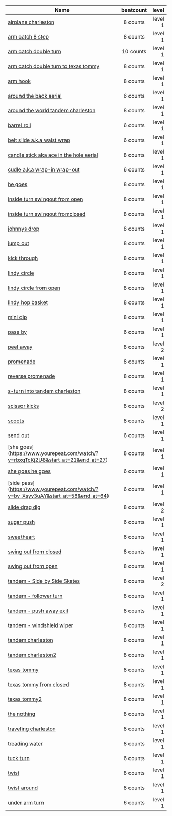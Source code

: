 | Name  | beatcount | level|
| --- |:-------:| -----:|
| [airplane charleston ](https://www.yourepeat.com/watch/?v=-eQaOZXJdkA&start_at=19&end_at=30)|8 counts|level 1|
| [arm catch 8 step](https://www.yourepeat.com/watch/?v=HYcuxW5_ilg&start_at=25&end_at=31)|8 counts|level 1|
| [arm catch double turn](https://www.yourepeat.com/watch/?v=HYcuxW5_ilg&start_at=32&end_at=38)|10 counts|level 1|
| [arm catch double turn to texas tommy ](https://www.yourepeat.com/watch/?v=HYcuxW5_ilg&start_at=63&end_at=72)|8 counts|level 1|
| [arm hook](https://www.yourepeat.com/watch/?v=JwkFqwdFbNI&start_at=8&end_at=14)|8 counts|level 1|
| [around the back aerial](https://www.yourepeat.com/watch/?v=h9s05OCKfFs&start_at=1&end_at=6)|6 counts|level 1|
| [around the world tandem charleston](https://www.yourepeat.com/watch/?v=anNXA6YZ3Ug&start_at=77&end_at=83)|8 counts|level 1|
| [barrel roll](https://www.yourepeat.com/watch/?v=mLkkUDXE65Y&start_at=21&end_at=26)|6 counts|level 1|
| [belt slide a.k.a waist wrap](https://www.yourepeat.com/watch/?v=USXmK5QXwCc&start_at=56&end_at=60)|6 counts|level 1|
| [candle stick aka ace in the hole aerial](https://www.yourepeat.com/watch/?v=n0Me9s2qPEU&start_at=131&end_at=138)|8 counts|level 1|
| [cudle a.k.a wrap-in wrap-out](https://www.yourepeat.com/watch/?v=USXmK5QXwCc&start_at=139&end_at=146)|6 counts|level 1|
| [he goes](https://www.yourepeat.com/watch/?v=CF0KIsQR6A4&start_at=99&end_at=104)|8 counts|level 1|
| [inside turn swingout from open ](https://www.yourepeat.com/watch/?v=9XkYi-s5YWw&start_at=101&end_at=107)|8 counts|level 1|
| [inside turn swingout fromclosed ](https://www.yourepeat.com/watch/?v=TlUwWjbyeN0&start_at=29&end_at=33)|8 counts|level 1|
| [johnnys drop](https://www.yourepeat.com/watch/?v=QRb9mO9DTY0&start_at=26&end_at=30)|8 counts|level 1|
| [jump out](https://www.yourepeat.com/watch/?v=mLkkUDXE65Y&start_at=113&end_at=120)|8 counts|level 1|
| [kick through](https://www.yourepeat.com/watch/?v=dPjS6QVqltk&start_at=107&end_at=120)|8 counts|level 1|
| [lindy circle ](https://www.yourepeat.com/watch/?v=CF0KIsQR6A4&start_at=145&end_at=150)|8 counts|level 1|
| [lindy circle from open  ](https://www.yourepeat.com/watch/?v=pnWF9Lb7QaU&start_at=87&end_at=94)|8 counts|level 1|
| [lindy hop basket](https://www.yourepeat.com/watch/?v=yR-H2MKsOTM&start_at=148&end_at=156)|8 counts|level 1|
| [mini dip](https://www.yourepeat.com/watch/?v=WWBWpZQ8ixs&start_at=152&end_at=159)|8 counts|level 1|
| [pass by](https://www.yourepeat.com/watch/?v=YIiYOJWo87o&start_at=7&end_at=14)|6 counts|level 1|
| [peel away](https://www.yourepeat.com/watch/?v=XsV7uIbozNA&start_at=74&end_at=79)|8 counts|level 2|
| [promenade](https://www.yourepeat.com/watch/?v=CF0KIsQR6A4&start_at=109&end_at=114)|8 counts|level 1|
| [reverse promenade](https://www.yourepeat.com/watch/?v=CF0KIsQR6A4&start_at=116&end_at=121)|8 counts|level 1|
| [s-turn into tandem charleston](https://www.yourepeat.com/watch/?v=5MEfGPNf3nE&start_at=33&end_at=43)|8 counts|level 1|
| [scissor kicks](https://www.yourepeat.com/watch/?v=Hk3ICwPsgbU&start_at=48&end_at=54)|8 counts|level 2|
| [scoots](https://www.yourepeat.com/watch/?v=HYcuxW5_ilg&start_at=31&end_at=41)|8 counts|level 1|
| [send out](https://www.yourepeat.com/watch/?v=EHubFEiS4tk&start_at=305&end_at=310)|6 counts|level 1|
| [she goes]        (https://www.yourepeat.com/watch/?v=rbxqTcKj2U8&start_at=21&end_at=27)|8 counts|level 1|
| [she goes he goes](https://www.yourepeat.com/watch/?v=91FZSR9wQKk&start_at=55&end_at=61)|6 counts|level 1|
| [side pass]       (https://www.yourepeat.com/watch/?v=bv_Xsyy3uAY&start_at=58&end_at=64)|6 counts|level 1|
| [slide drag dig](https://www.yourepeat.com/watch/?v=mLkkUDXE65Y&start_at=140&end_at=146)|8 counts|level 2|
| [sugar push ](https://www.yourepeat.com/watch/?v=KJGrzuTPj2o&start_at=92&end_at=97)|6 counts|level 1|
| [sweetheart](https://www.yourepeat.com/watch/?v=cjQIwvnfI3Q&start_at=141&end_at=149)|6 counts|level 1|
| [swing out from closed](https://www.yourepeat.com/watch/?v=YSnlHV_GCA0&start_at=60&end_at=64)|8 counts|level 1|
| [swing out from open](https://www.yourepeat.com/watch/?v=YSnlHV_GCA0&start_at=67&end_at=71)|8 counts|level 1|
| [tandem - Side by Side Skates](https://www.yourepeat.com/watch/?v=gnfTt8eqHgQ&start_at=34&end_at=47)|8 counts|level 2|
| [tandem - follower turn](https://www.yourepeat.com/watch/?v=jU0NWSu2x0o&start_at=49&end_at=57)|8 counts|level 1|
| [tandem - push away exit](https://www.yourepeat.com/watch/?v=jU0NWSu2x0o&start_at=59&end_at=67)|8 counts|level 1|
| [tandem - windshield wiper](https://www.yourepeat.com/watch/?v=jU0NWSu2x0o&start_at=35&end_at=46)|8 counts|level 1|
| [tandem charleston](https://www.yourepeat.com/watch/?v=hlkp-XMeQOM&start_at=65&end_at=82)|8 counts|level 1|
| [tandem charleston2](https://www.yourepeat.com/watch/?v=jU0NWSu2x0o&start_at=28&end_at=37)|8 counts|level 1|
| [texas tommy ](https://www.yourepeat.com/watch/?v=YSnlHV_GCA0&start_at=84&end_at=89)|8 counts|level 1|
| [texas tommy from closed](https://www.yourepeat.com/watch/?v=GzyQldsVDb0&start_at=15&end_at=21)|8 counts|level 1|
| [texas tommy2](https://www.yourepeat.com/watch/?v=U9PJO-Keu-M&start_at=64&end_at=71)|8 counts|level 1|
| [the nothing](https://www.yourepeat.com/watch/?v=rfUdoXikhMc&start_at=17&end_at=21)|8 counts|level 1|
| [traveling charleston](https://www.yourepeat.com/watch/?v=aoMux5a-32c&start_at=21&end_at=34)|8 counts|level 1|
| [treading water ](https://www.yourepeat.com/watch/?v=rbxqTcKj2U8&start_at=33&end_at=39)|8 counts|level 1|
| [tuck turn ](https://www.yourepeat.com/watch/?v=uDARWpHsF-Y&start_at=150&end_at=154)|6 counts|level 1|
| [twist](https://www.yourepeat.com/watch/?v=ZHdXSX0pbp4&start_at=21&end_at=29)|8 counts|level 1|
| [twist around](https://www.yourepeat.com/watch/?v=Dt4DYHQ-yYE&start_at=51&end_at=60)|8 counts|level 1|
| [under arm turn](https://www.yourepeat.com/watch/?v=uDARWpHsF-Y&start_at=117&end_at=121)|6 counts|level 1|
